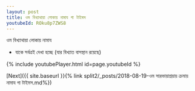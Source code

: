 ```yaml
---
layout: post
title: ওম বিখ্যাথায়া লোকায় নামায গা টাইমস
youtubeId: ROku8p7ZWS8
---
```

 
 
 ওম বিখ্যাথায়া লোকায় নামায  
 
 -  যাকে সর্বত্রই দেখা হচ্ছে (যার বিখ্যাত বাসস্থান রয়েছে) 
 
  
 
  
 
 
 
 
 
 


{% include youtubePlayer.html id=page.youtubeId %}
 
[Next]({{ site.baseurl }}{% link  split2/_posts/2018-08-19-ওম সারভায়াশ্রয়ায় ক্রমায় নামায গা টাইমস.md%})
 
